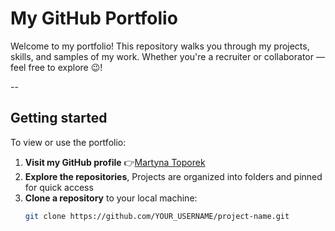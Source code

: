 # My GitHub Portfolio 
Welcome to my portfolio! This repository walks you through my projects, skills, and samples of my work. Whether you're a recruiter or collaborator — feel free to explore 😉!

--
## Getting started
To view or use the portfolio:
1. **Visit my GitHub profile**
👉[Martyna Toporek](https://github.com/martynasarpkaya/martynatoporek.github.io)
2. **Explore the repositories**,
Projects are organized into folders and pinned for quick access
3. **Clone a repository** to your local machine:
   ```bash
   git clone https://github.com/YOUR_USERNAME/project-name.git
